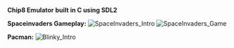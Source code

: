 **Chip8 Emulator built in C using SDL2**

**Spaceinvaders Gameplay:**
![SpaceInvaders_Intro](https://github.com/user-attachments/assets/8131ed95-eb45-4609-8d4d-2d667980f433)
![SpaceInvaders_Game](https://github.com/user-attachments/assets/12c174b4-79f3-4aec-b9da-f796b8b71aa3)

**Pacman:**
![Blinky_Intro](https://github.com/user-attachments/assets/55d2129b-0de1-4bdd-bc41-77dcd7ff54e7)
